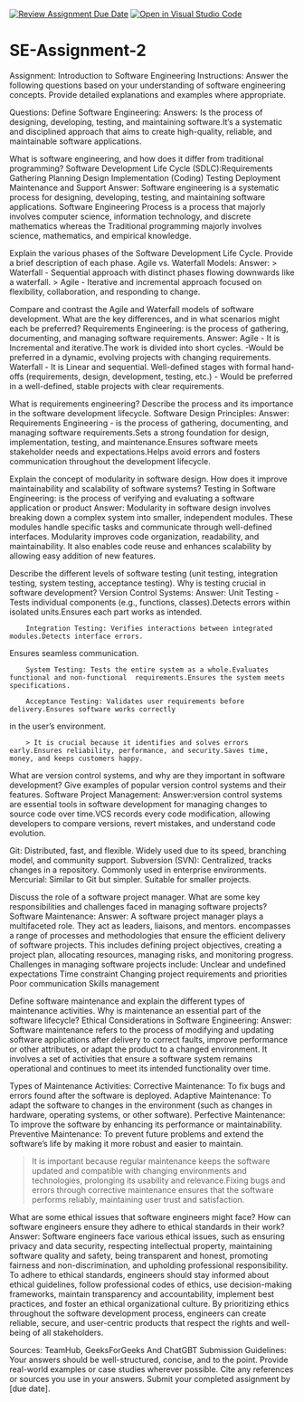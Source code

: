 [![Review Assignment Due Date](https://classroom.github.com/assets/deadline-readme-button-24ddc0f5d75046c5622901739e7c5dd533143b0c8e959d652212380cedb1ea36.svg)](https://classroom.github.com/a/-ucQIGTc)
[![Open in Visual Studio Code](https://classroom.github.com/assets/open-in-vscode-718a45dd9cf7e7f842a935f5ebbe5719a5e09af4491e668f4dbf3b35d5cca122.svg)](https://classroom.github.com/online_ide?assignment_repo_id=15224312&assignment_repo_type=AssignmentRepo)
# SE-Assignment-2
Assignment: Introduction to Software Engineering
Instructions:
Answer the following questions based on your understanding of software engineering concepts. Provide detailed explanations and examples where appropriate.

Questions:
Define Software Engineering:
Answers: Is the process of designing, developing, testing, and maintaining software.It’s a systematic and disciplined approach that aims to create high-quality, reliable, and maintainable software applications.

What is software engineering, and how does it differ from traditional programming?
Software Development Life Cycle (SDLC):Requirements Gathering
Planning
Design
Implementation (Coding)
Testing
Deployment
Maintenance and Support
Answer: Software engineering is a systematic process for designing, developing, testing, and maintaining software applications. Software Engineering Process is a process that majorly involves computer science, information technology, and discrete mathematics whereas the Traditional programming majorly involves science, mathematics, and empirical knowledge.

Explain the various phases of the Software Development Life Cycle. Provide a brief description of each phase.
Agile vs. Waterfall Models:
Answer: > Waterfall - Sequential approach with distinct phases flowing downwards like a waterfall.
        > Agile - Iterative and incremental approach focused on flexibility, collaboration, and responding to change.

Compare and contrast the Agile and Waterfall models of software development. What are the key differences, and in what scenarios might each be preferred?
Requirements Engineering: is the process of gathering, documenting, and managing software requirements.
Answer: Agile - It is  Incremental and iterative.The work is divided into short cycles.
              -Would be preferred in a dynamic, evolving projects with changing requirements.
        Waterfall - It is  Linear and sequential. Well-defined stages with formal hand-offs (requirements, design, development, testing, etc.)
                  - Would be preferred in a well-defined, stable projects with clear requirements.

What is requirements engineering? Describe the process and its importance in the software development lifecycle.
Software Design Principles:
Answer: Requirements Engineering - is the process of gathering, documenting, and managing software requirements.Sets a strong foundation for design, implementation, testing, and maintenance.Ensures software meets stakeholder needs and expectations.Helps avoid errors and fosters communication throughout the development lifecycle.

Explain the concept of modularity in software design. How does it improve maintainability and scalability of software systems?
Testing in Software Engineering: is the process of verifying and evaluating a software application or product
Answer: Modularity in software design involves breaking down a complex system into smaller, independent modules. These modules handle specific tasks and communicate through well-defined interfaces. Modularity improves code organization, readability, and maintainability. It also enables code reuse and enhances scalability by allowing easy addition of new features.

Describe the different levels of software testing (unit testing, integration testing, system testing, acceptance testing). Why is testing crucial in software development?
Version Control Systems:
Answer: Unit Testing - Tests individual components (e.g., functions, classes).Detects errors within isolated units.Ensures each part works as intended.

        Integration Testing: Verifies interactions between integrated modules.Detects interface errors.
Ensures seamless communication.

        System Testing: Tests the entire system as a whole.Evaluates functional and non-functional  requirements.Ensures the system meets specifications.

        Acceptance Testing: Validates user requirements before delivery.Ensures software works correctly 
in the user’s environment.

        > It is crucial because it identifies and solves errors early.Ensures reliability, performance, and security.Saves time, money, and keeps customers happy.

What are version control systems, and why are they important in software development? Give examples of popular version control systems and their features.
Software Project Management:
Answer:version control systems are essential tools in software development for managing changes to source code over time.VCS records every code modification, allowing developers to compare versions, revert mistakes, and understand code evolution.
    
Git: Distributed, fast, and flexible. Widely used due to its speed, branching model, and community support.
Subversion (SVN): Centralized, tracks changes in a repository. Commonly used in enterprise environments.
Mercurial: Similar to Git but simpler. Suitable for smaller projects.
    

Discuss the role of a software project manager. What are some key responsibilities and challenges faced in managing software projects?
Software Maintenance:
Answer:  A software project manager plays a multifaceted role. They act as leaders, liaisons, and mentors. encompasses a range of processes and methodologies that ensure the efficient delivery of software projects. This includes defining project objectives, creating a project plan, allocating resources, managing risks, and monitoring progress. Challenges in managing software projects include:
Unclear and undefined expectations
Time constraint
Changing project requirements and priorities
Poor communication
Skills management

Define software maintenance and explain the different types of maintenance activities. Why is maintenance an essential part of the software lifecycle?
Ethical Considerations in Software Engineering:
Answer: Software maintenance refers to the process of modifying and updating software applications after delivery to correct faults, improve performance or other attributes, or adapt the product to a changed environment. It involves a set of activities that ensure a software system remains operational and continues to meet its intended functionality over time.

Types of Maintenance Activities:
Corrective Maintenance: To fix bugs and errors found after the software is deployed.
Adaptive Maintenance: To adapt the software to changes in the environment (such as changes in hardware, operating systems, or other software).
Perfective Maintenance: To improve the software by enhancing its performance or maintainability.
Preventive Maintenance: To prevent future problems and extend the software’s life by making it more robust and easier to maintain.

> It is important because regular maintenance keeps the software updated and compatible with changing environments and technologies, prolonging its usability and relevance.Fixing bugs and errors through corrective maintenance ensures that the software performs reliably, maintaining user trust and satisfaction.

What are some ethical issues that software engineers might face? How can software engineers ensure they adhere to ethical standards in their work?
Answer: Software engineers face various ethical issues, such as ensuring privacy and data security, respecting intellectual property, maintaining software quality and safety, being transparent and honest, promoting fairness and non-discrimination, and upholding professional responsibility. To adhere to ethical standards, engineers should stay informed about ethical guidelines, follow professional codes of ethics, use decision-making frameworks, maintain transparency and accountability, implement best practices, and foster an ethical organizational culture. By prioritizing ethics throughout the software development process, engineers can create reliable, secure, and user-centric products that respect the rights and well-being of all stakeholders.

Sources: TeamHub, GeeksForGeeks And ChatGBT
Submission Guidelines:
Your answers should be well-structured, concise, and to the point.
Provide real-world examples or case studies wherever possible.
Cite any references or sources you use in your answers.
Submit your completed assignment by [due date].
